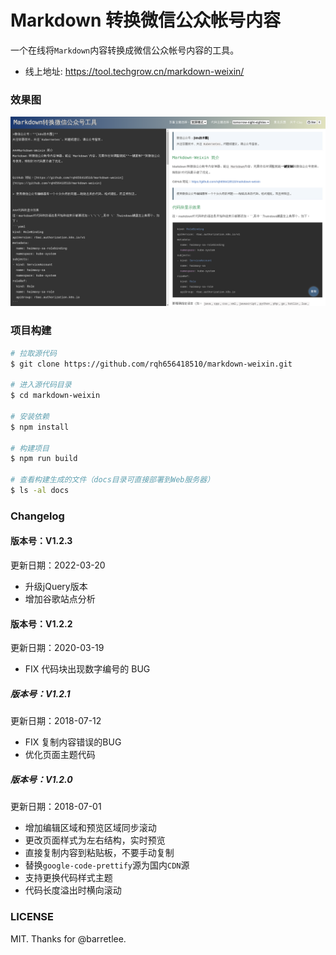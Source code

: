 # Markdown 转换微信公众帐号内容

一个在线将`Markdown`内容转换成微信公众帐号内容的工具。

- 线上地址: <https://tool.techgrow.cn/markdown-weixin/>

### 效果图
![](https://raw.githubusercontent.com/rqh656418510/markdown-weixin/master/screenshot/demo.png)

### 项目构建

``` sh
# 拉取源代码
$ git clone https://github.com/rqh656418510/markdown-weixin.git

# 进入源代码目录
$ cd markdown-weixin

# 安装依赖
$ npm install

# 构建项目
$ npm run build

# 查看构建生成的文件（docs目录可直接部署到Web服务器）
$ ls -al docs
```

### Changelog

#### 版本号：V1.2.3
更新日期：2022-03-20

- 升级jQuery版本
- 增加谷歌站点分析

#### 版本号：V1.2.2
更新日期：2020-03-19

- FIX 代码块出现数字编号的 BUG

##### 版本号：V1.2.1
更新日期：2018-07-12

- FIX 复制内容错误的BUG
- 优化页面主题代码

##### 版本号：V1.2.0
更新日期：2018-07-01

- 增加编辑区域和预览区域同步滚动
- 更改页面样式为左右结构，实时预览
- 直接复制内容到粘贴板，不要手动复制
- 替换`google-code-prettify`源为国内`CDN`源
- 支持更换代码样式主题
- 代码长度溢出时横向滚动

### LICENSE

MIT. Thanks for @barretlee.

